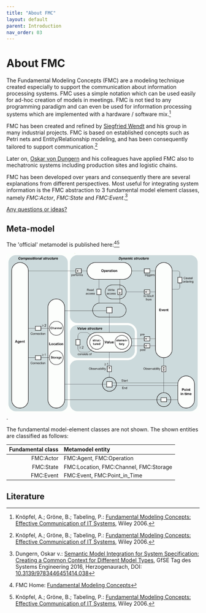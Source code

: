```yaml
---
title: "About FMC"
layout: default
parent: Introduction
nav_order: 03
---
```


# About FMC

The Fundamental Modeling Concepts (FMC) are a modeling technique created especially to support the communication about information processing systems. 
FMC uses a simple notation which can be used easily for ad-hoc creation of models in meetings. 
FMC is not tied to any programming paradigm and can even be used for information processing systems which are implemented with a hardware / software mix.[^2]

FMC has been created and refined by <a href="https://www.linkedin.com/in/siegfried-wendt-2331445a/" target="_blank">Siegfried Wendt</a> and his group in many industrial projects. 
FMC is based on established concepts such as Petri nets and Entity/Relationship modeling, and has been consequently tailored to support communication.[^2]

Later on, <a href="https://www.linkedin.com/in/odungern/" target="_blank">Oskar von Dungern</a> and his colleagues have applied FMC 
also to mechatronic systems including production sites and logistic chains.

FMC has been developed over years and consequently there are several explanations from different perspectives. 
Most useful for integrating system information is the FMC abstraction to 3 fundamental model element classes, namely _FMC:Actor_, _FMC:State_ and _FMC:Event_.[^3]

<a href="https://github.com/GfSE/CoCoML/discussions/3" target="_blank">Any questions or ideas?</a>

## Meta-model

The 'official' metamodel is published here:[^1][^2]

<img src="../assets/images/FMC/FMC-Metamodel.gif" alt="FMC Metamodel" />.

The fundamental model-element classes are not shown. The shown entities are classified as follows:

| Fundamental class | Metamodel entity |
| ---: | :--- |
| FMC:Actor | FMC:Agent, FMC:Operation |
| FMC:State | FMC:Location, FMC:Channel, FMC:Storage |
| FMC:Event | FMC:Event, FMC:Point_in_Time |

## Literature

[^1]: FMC Home: <a href="http://fmc-modeling.org/" target="_blank">Fundamental Modeling Concepts</a>
[^2]: Knöpfel, A.; Gröne, B.; Tabeling, P.: <a href="https://www.wiley.com/en-ie/Fundamental+Modeling+Concepts%3A+Effective+Communication+of+IT+Systems-p-9780470027103" target="_blank">Fundamental Modeling Concepts: Effective Communication of IT Systems</a>, Wiley 2006.
[^3]: Dungern, Oskar v.: <a href="https://www.researchgate.net/publication/310360106_Semantic_Model_Integration_for_System_Specification_Creating_a_Common_Context_for_Different_Model_Types" target="_blank">Semantic Model Integration for System Specification: Creating a Common Context for Different Model Types</a>, GfSE Tag des Systems Engineering 2016, Herzogenaurach, DOI: <a href="https://www.hanser-elibrary.com/doi/10.3139/9783446451414.038" target="_blank">10.3139/9783446451414.038</a>


